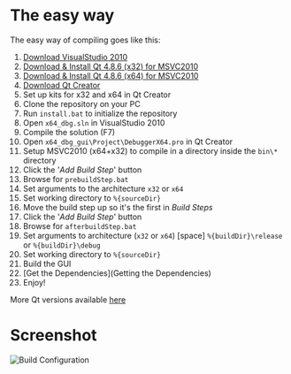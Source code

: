 # The easy way #

The easy way of compiling goes like this:

1. [Download VisualStudio 2010](http://download.microsoft.com/download/2/4/7/24733615-AA11-42E9-8883-E28CDCA88ED5/X16-42552VS2010UltimTrial1.iso)
2. [Download & Install Qt 4.8.6 (x32) for MSVC2010](http://download.qt-project.org/official_releases/qt/4.8/4.8.6/qt-opensource-windows-x86-vs2010-4.8.6.exe)
3. [Download & Install Qt 4.8.6 (x64) for MSVC2010](http://sourceforge.net/projects/qtx64/files/qt-x64/4.8.6/msvc2010/qt-4.8.6-x64-msvc2010-rev1.exe/download)
4. [Download Qt Creator](http://download.qt-project.org/official_releases/qtcreator/3.1/3.1.1/qt-creator-opensource-windows-x86-3.1.1.exe)
5. Set up kits for x32 and x64 in Qt Creator
6. Clone the repository on your PC
7. Run `install.bat` to initialize the repository
8. Open `x64_dbg.sln` in VisualStudio 2010
9. Compile the solution (F7)
10. Open `x64_dbg_gui\Project\DebuggerX64.pro` in Qt Creator
11. Setup MSVC2010 (x64+x32) to compile in a directory inside the `bin\*` directory
12. Click the '*Add Build Step*' button
13. Browse for `prebuildStep.bat`
14. Set arguments to the architecture `x32` or `x64`
15. Set working directory to `%{sourceDir}`
16. Move the build step up so it's the first in *Build Steps*
17. Click the '*Add Build Step*' button
18. Browse for `afterbuildStep.bat`
19. Set arguments to architecture (`x32` or `x64`) [space] `%{buildDir}\release` or `%{buildDir}\debug`
20. Set working directory to `%{sourceDir}`
21. Build the GUI
22. [Get the Dependencies](Getting the Dependencies)
23. Enjoy!

More Qt versions available [here](http://www.tver-soft.org/qt64)

# Screenshot #
![Build Configuration](/mrexodia/x64_dbg/wiki/images/x64dbg_build_example_new.png)
